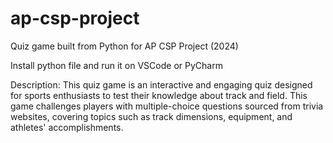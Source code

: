 # ap-csp-project
Quiz game built from Python for AP CSP Project (2024)

Install python file and run it on VSCode or PyCharm

Description: This quiz game is an interactive and engaging quiz designed for sports enthusiasts to test their knowledge about track and field. This game challenges players with multiple-choice questions sourced from trivia websites, covering topics such as track dimensions, equipment, and athletes' accomplishments. 
